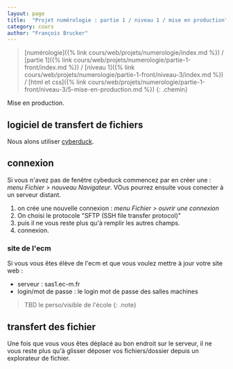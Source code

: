 ```yaml
---
layout: page
title:  "Projet numérologie : partie 1 / niveau 1 / mise en production"
category: cours
author: "François Brucker"
---
```


> [numérologie]({% link cours/web/projets/numerologie/index.md %}) / [partie 1]({% link cours/web/projets/numerologie/partie-1-front/index.md %}) / [niveau 1]({% link cours/web/projets/numerologie/partie-1-front/niveau-3/index.md %}) / [html et css]({% link cours/web/projets/numerologie/partie-1-front/niveau-3/5-mise-en-production.md %})
{: .chemin}

Mise en production.

## logiciel de transfert de fichiers

Nous alons utiliser [cyberduck](https://cyberduck.io/).

## connexion

Si vous n'avez pas de fenêtre cybeduck commencez par en créer une : *menu Fichier > nouveau Navigateur*. VOus pourrez ensuite vous conecter à un serveur distant.

1. on crée une nouvelle connexion : *menu Fichier > ouvrir une connexion*
2. On choisi le protocole "SFTP (SSH file transfer protocol)"
3. puis il ne vous reste plus qu'à remplir les autres champs.
4. connexion.

### site de l'ecm

Si vous vous êtes élève de l'ecm et que vous voulez mettre à jour votre site web :

* serveur : sas1.ec-m.fr
* login/mot de passe : le login mot de passe des salles machines

> TBD
> le perso/visible de l'école
{: .note}

## transfert des fichier

Une fois que vous vous êtes déplacé au bon endroit sur le serveur, il ne vous reste plus qu'à glisser déposer vos fichiers/dossier depuis un explorateur de fichier.
